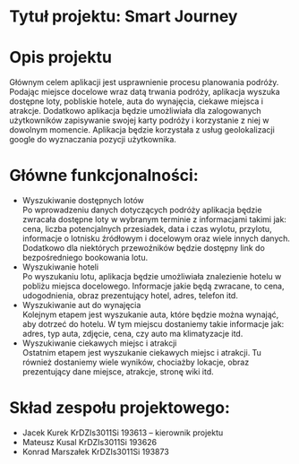 <h1 id="header-1">Tytuł projektu: Smart Journey</h1>
<h1 id="header-1">Opis projektu</h1>
      <p>Głównym celem aplikacji jest usprawnienie procesu planowania podróży. Podając miejsce docelowe wraz datą trwania podróży, aplikacja wyszuka dostępne loty, pobliskie hotele, auta do wynajęcia, ciekawe miejsca i atrakcje. Dodatkowo aplikacja będzie umożliwiała dla zalogowanych użytkowników zapisywanie swojej karty podróży i korzystanie z niej w dowolnym momencie.  Aplikacja będzie korzystała z usług geolokalizacji google do wyznaczania pozycji użytkownika.</p>

<h1 id="header-1">Główne funkcjonalności:</h1>
<ul>
<li>Wyszukiwanie dostępnych lotów<br>
Po wprowadzeniu danych dotyczących podróży aplikacja będzie zwracała dostępne loty w wybranym terminie z informacjami takimi jak: cena, liczba potencjalnych przesiadek, data i czas wylotu, przylotu, informacje o lotnisku źródłowym i docelowym oraz wiele innych danych. Dodatkowo dla niektórych przewoźników będzie dostępny link do bezpośredniego bookowania lotu.</li>

<li>Wyszukiwanie hoteli<br>
Po wyszukaniu lotu, aplikacja będzie umożliwiała znalezienie hotelu w pobliżu miejsca docelowego. Informacje jakie będą zwracane, to cena, udogodnienia, obraz prezentujący hotel, adres, telefon itd.</li>

<li>Wyszukiwanie aut do wynajęcia<br>
Kolejnym etapem jest wyszukanie auta, które będzie można wynająć, aby dotrzeć do hotelu. W tym miejscu dostaniemy takie informacje jak: adres, typ auta, zdjęcie, cena, czy auto ma klimatyzacje itd.</li>

<li>Wyszukiwanie ciekawych miejsc i atrakcji<br>
Ostatnim etapem jest wyszukanie ciekawych miejsc i atrakcji. Tu również dostaniemy wiele wyników, chociażby lokacje, obraz prezentujący dane miejsce, atrakcje, stronę wiki itd.</li>
</ul>

<h1 id="header-1">Skład zespołu projektowego:</h1>
<ul>
<li>Jacek Kurek KrDZIs3011Si  193613  – kierownik projektu</li>
<li>Mateusz Kusal KrDZIs3011Si 193626</li>
<li>Konrad Marszałek KrDZIs3011Si 193873</li>
</ul>
